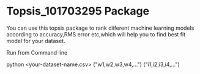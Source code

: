 # Topsis_101703295 Package

You can use this topsis package to rank diiferent machine learning models according to accuracy,RMS error etc,which will help you to find best fit model for your dataset.


Run from Command line

python <your-file-name> <your-dataset-name.csv>  <weight array>("w1,w2,w3,w4,...") <impact array>("i1,i2,i3,i4,...") 